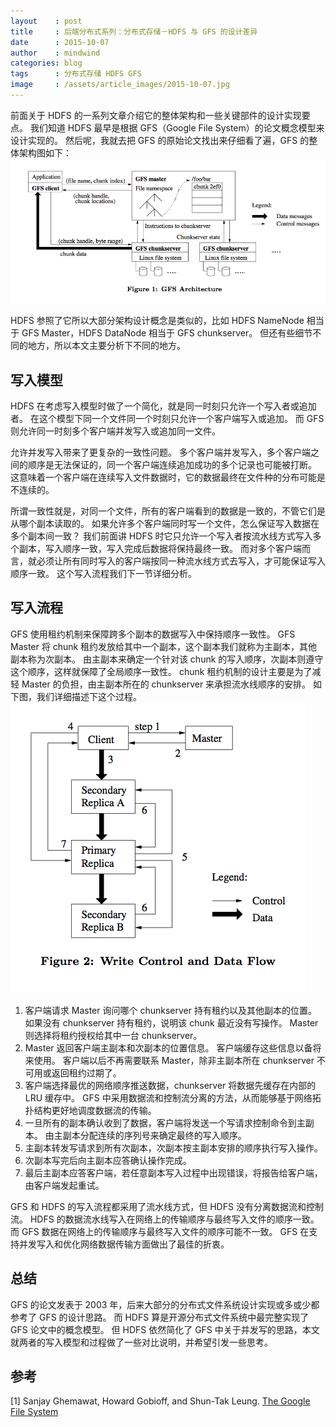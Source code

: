 ```yaml
---
layout    : post
title     : 后端分布式系列：分布式存储－HDFS 与 GFS 的设计差异
date      : 2015-10-07
author    : mindwind
categories: blog
tags      : 分布式存储 HDFS GFS
image     : /assets/article_images/2015-10-07.jpg
---
```



前面关于 HDFS 的一系列文章介绍它的整体架构和一些关键部件的设计实现要点。
我们知道 HDFS 最早是根据 GFS（Google File System）的论文概念模型来设计实现的。
然后呢，我就去把 GFS 的原始论文找出来仔细看了遍，GFS 的整体架构图如下：  
![](/assets/article_images/2015-10-07-1.png)

HDFS 参照了它所以大部分架构设计概念是类似的，比如 HDFS NameNode 相当于 GFS Master，HDFS DataNode 相当于 GFS chunkserver。
但还有些细节不同的地方，所以本文主要分析下不同的地方。


## 写入模型
HDFS 在考虑写入模型时做了一个简化，就是同一时刻只允许一个写入者或追加者。
在这个模型下同一个文件同一个时刻只允许一个客户端写入或追加。
而 GFS 则允许同一时刻多个客户端并发写入或追加同一文件。

允许并发写入带来了更复杂的一致性问题。
多个客户端并发写入，多个客户端之间的顺序是无法保证的，同一个客户端连续追加成功的多个记录也可能被打断。
这意味着一个客户端在连续写入文件数据时，它的数据最终在文件种的分布可能是不连续的。

所谓一致性就是，对同一个文件，所有的客户端看到的数据是一致的，不管它们是从哪个副本读取的。
如果允许多个客户端同时写一个文件，怎么保证写入数据在多个副本间一致？
我们前面讲 HDFS 时它只允许一个写入者按流水线方式写入多个副本，写入顺序一致，写入完成后数据将保持最终一致。
而对多个客户端而言，就必须让所有同时写入的客户端按同一种流水线方式去写入，才可能保证写入顺序一致。
这个写入流程我们下一节详细分析。


## 写入流程
GFS 使用租约机制来保障跨多个副本的数据写入中保持顺序一致性。
GFS Master 将 chunk 租约发放给其中一个副本，这个副本我们就称为主副本，其他副本称为次副本。
由主副本来确定一个针对该 chunk 的写入顺序，次副本则遵守这个顺序，这样就保障了全局顺序一致性。
chunk 租约机制的设计主要是为了减轻 Master 的负担，由主副本所在的 chunkserver 来承担流水线顺序的安排。
如下图，我们详细描述下这个过程。  
![](/assets/article_images/2015-10-07-2.png)

  1. 客户端请求 Master 询问哪个 chunkserver 持有租约以及其他副本的位置。
     如果没有 chunkserver 持有租约，说明该 chunk 最近没有写操作。
     Master 则选择将租约授权给其中一台 chunkserver。
  2. Master 返回客户端主副本和次副本的位置信息。
     客户端缓存这些信息以备将来使用。
     客户端以后不再需要联系 Master，除非主副本所在 chunkserver 不可用或返回租约过期了。
  3. 客户端选择最优的网络顺序推送数据，chunkserver 将数据先缓存在内部的 LRU 缓存中。
     GFS 中采用数据流和控制流分离的方法，从而能够基于网络拓扑结构更好地调度数据流的传输。
  4. 一旦所有的副本确认收到了数据，客户端将发送一个写请求控制命令到主副本。
     由主副本分配连续的序列号来确定最终的写入顺序。
  5. 主副本转发写请求到所有次副本，次副本按主副本安排的顺序执行写入操作。
  6. 次副本写完后向主副本应答确认操作完成。
  7. 最后主副本应答客户端，若任意副本写入过程中出现错误，将报告给客户端，由客户端发起重试。

GFS 和 HDFS 的写入流程都采用了流水线方式，但 HDFS 没有分离数据流和控制流。
HDFS 的数据流水线写入在网络上的传输顺序与最终写入文件的顺序一致。
而 GFS 数据在网络上的传输顺序与最终写入文件的顺序可能不一致。
GFS 在支持并发写入和优化网络数据传输方面做出了最佳的折衷。


## 总结
GFS 的论文发表于 2003 年，后来大部分的分布式文件系统设计实现或多或少都参考了 GFS 的设计思路。
而 HDFS 算是开源分布式文件系统中最完整实现了 GFS 论文中的概念模型。
但 HDFS 依然简化了 GFS 中关于并发写的思路，本文就两者的写入模型和过程做了一些对比说明，并希望引发一些思考。


## 参考
[1] Sanjay Ghemawat, Howard Gobioff, and Shun-Tak Leung. [The Google File System](http://)  
